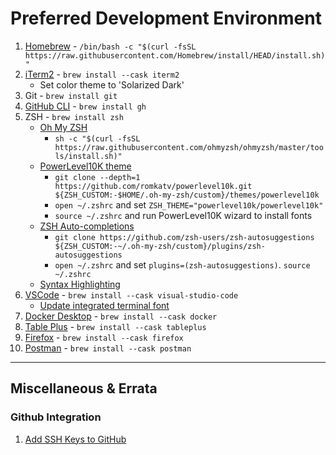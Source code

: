 # Preferred Development Environment

1. [Homebrew](https://brew.sh/) - `/bin/bash -c "$(curl -fsSL https://raw.githubusercontent.com/Homebrew/install/HEAD/install.sh)"`
1. [iTerm2](https://iterm2.com/) - `brew install --cask iterm2`
   * Set color theme to 'Solarized Dark'
1. Git - `brew install git`
1. [GitHub CLI](https://cli.github.com/) - `brew install gh`
1. ZSH - `brew install zsh`
   * [Oh My ZSH](https://github.com/ohmyzsh/ohmyzsh)
      * `sh -c "$(curl -fsSL https://raw.githubusercontent.com/ohmyzsh/ohmyzsh/master/tools/install.sh)"`
   * [PowerLevel10K theme](https://github.com/romkatv/powerlevel10k#oh-my-zsh)
      * `git clone --depth=1 https://github.com/romkatv/powerlevel10k.git ${ZSH_CUSTOM:-$HOME/.oh-my-zsh/custom}/themes/powerlevel10k`
      * `open ~/.zshrc` and set `ZSH_THEME="powerlevel10k/powerlevel10k"`
      * `source ~/.zshrc` and run PowerLevel10K wizard to install fonts
   * [ZSH Auto-completions](https://github.com/zsh-users/zsh-autosuggestions/blob/master/INSTALL.md#oh-my-zsh)
      * `git clone https://github.com/zsh-users/zsh-autosuggestions ${ZSH_CUSTOM:-~/.oh-my-zsh/custom}/plugins/zsh-autosuggestions`
      * `open ~/.zshrc` and set `plugins=(zsh-autosuggestions)`. `source ~/.zshrc`
   * [Syntax Highlighting](https://gist.github.com/kevin-smets/8568070#syntax-highlighting)
1. [VSCode](https://code.visualstudio.com/Download) - `brew install --cask visual-studio-code`
   * [Update integrated terminal font](https://gist.github.com/kevin-smets/8568070#visual-studio-code-config)
1. [Docker Desktop](https://www.docker.com/products/docker-desktop) - `brew install --cask docker`
1. [Table Plus](https://tableplus.com/) - `brew install --cask tableplus`
1. [Firefox](https://www.mozilla.org/en-US/firefox/new/) - `brew install --cask firefox`
1. [Postman](https://www.postman.com/) - `brew install --cask postman`

---

## Miscellaneous & Errata

### Github Integration
1. [Add SSH Keys to GitHub](https://docs.github.com/en/free-pro-team@latest/github/authenticating-to-github/connecting-to-github-with-ssh)
